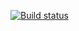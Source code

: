 [![Build status](https://ci.appveyor.com/api/projects/status/50lhfjkgednccpdq?svg=true)](https://ci.appveyor.com/project/marijka44/card-delivery-order-date-change)
